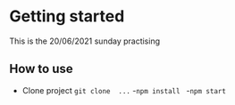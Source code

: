 # Getting started 
This is the 20/06/2021 sunday practising 


## How to use 
- Clone project `git clone  ...`
-`npm install `
-`npm start`
